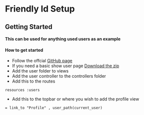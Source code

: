 # Friendly Id Setup
## Getting Started
#### This can be used for anything used users as an example 
#### How to get started
* Follow the offcial [GitHub page](https://github.com/norman/friendly_id)
* If you need a basic show user page [Download the zip](https://github.com/Rails-Forums/Resource-Uploads/raw/main/Friendly%20Id/Simple%20User%20Show%20Page.zip)
* Add the user folder to views
* Add the user controller to the controllers folder
* Add this to the routes
```
resources :users
```
* Add this to the topbar or where you wish to add the profile view
```
= link_to "Profile" , user_path(current_user)
```